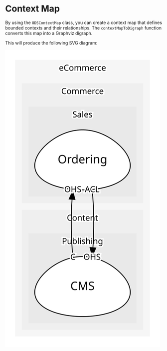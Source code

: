 # Context Map

By using the `ODSContextMap` class, you can create a context map that defines bounded contexts and their relationships. The `contextMapToDigraph` function converts this map into a Graphviz digraph.

This will produce the following SVG diagram:

![context-map-example.svg](../../static/img/context-map-example.svg)

```ts file=../../tests/context-map.example.test.ts
```
